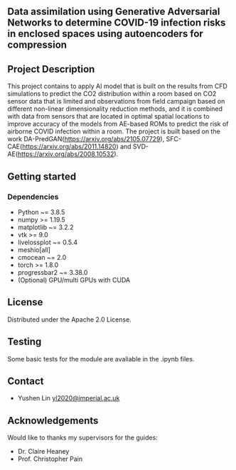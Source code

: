 ## Data assimilation using Generative Adversarial Networks to determine COVID-19 infection risks in enclosed spaces using autoencoders for compression

## Project Description

This project contains to apply AI model that is built on the results from CFD simulations to predict the CO2 distribution within a room based on CO2 sensor data that is limited and observations from field campaign based on different non-linear dimensionality reduction methods, and it is combined with data from sensors that are located in optimal spatial locations to improve accuracy of the models from AE-based ROMs to predict the risk of airborne COVID infection within a room. The project is built based on the work DA-PredGAN(https://arxiv.org/abs/2105.07729), SFC-CAE(https://arxiv.org/abs/2011.14820) and SVD-AE(https://arxiv.org/abs/2008.10532).

## Getting started
### Dependencies

* Python ~= 3.8.5
* numpy >= 1.19.5
* matplotlib ~= 3.2.2
* vtk >= 9.0
* livelossplot ~= 0.5.4
* meshio[all]
* cmocean ~= 2.0
* torch >= 1.8.0
* progressbar2 ~= 3.38.0
* (Optional) GPU/multi GPUs with CUDA

## License

Distributed under the Apache 2.0 License.

## Testing 
Some basic tests for the module are avaliable in the .ipynb files.

## Contact
* Yushen Lin yl2020@imperial.ac.uk

## Acknowledgements
Would like to thanks my supervisors for the guides:
* Dr. Claire Heaney
* Prof. Christopher Pain 
